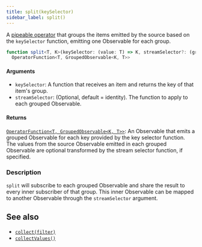 ```yaml
---
title: split(keySelector)
sidebar_label: split()
---
```


A [pipeable operator] that groups the items emitted by the source based on the
`keySelector` function, emitting one Observable for each group.

```ts
function split<T, K>(keySelector: (value: T) => K, streamSelector?: (grouped: Observable<T>, key: K) => Observable<R>): 
  OperatorFunction<T, GroupedObservable<K, T>>
```

#### Arguments

- `keySelector`: A function that receives an item and returns the key of that item's group.
- `streamSelector`: (Optional, default = identity). The function to apply to each grouped Observable.

#### Returns

[`OperatorFunction<T, GroupedObservable<K, T>>`][OperatorFunction]: An Observable that emits a grouped Observable for each key
provided by the key selector function. The values from the source Observable emitted in each grouped Observable 
are optional transformed by the stream selector function, if specified.

### Description

`split` will subscribe to each grouped Observable and share the result to every
inner subscriber of that group. This inner Observable can be mapped to another
Observable through the `streamSelector` argument.

## See also
* [`collect(filter)`](collect)
* [`collectValues()`](collectValues)

[pipeable operator]: https://rxjs.dev/guide/v6/pipeable-operators
[OperatorFunction]: https://rxjs-dev.firebaseapp.com/api/index/interface/OperatorFunction
